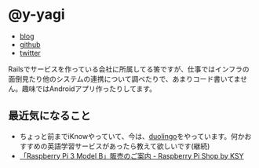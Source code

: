 # @y-yagi

- [blog](http://y-yagi.tumblr.com/)
- [github](https://github.com/y-yagi)
- [twitter](https://twitter.com/y_yagi)

Railsでサービスを作っている会社に所属してる筈ですが、仕事ではインフラの面倒見たり他のシステムの連携について調べたりで、あまりコード書いてません。趣味ではAndroidアプリ作ったりしてます。

## 最近気になること

* ちょっと前までiKnowやっていて、今は、[duolingo](https://www.duolingo.com/)をやっています。何かおすすめの英語学習サービスがあったら教えて欲しいです(継続) 　
* [「Raspberry Pi 3 Model B」販売のご案内 - Raspberry Pi Shop by KSY](https://raspberry-pi.ksyic.com/news/page/nwp.id/25)
